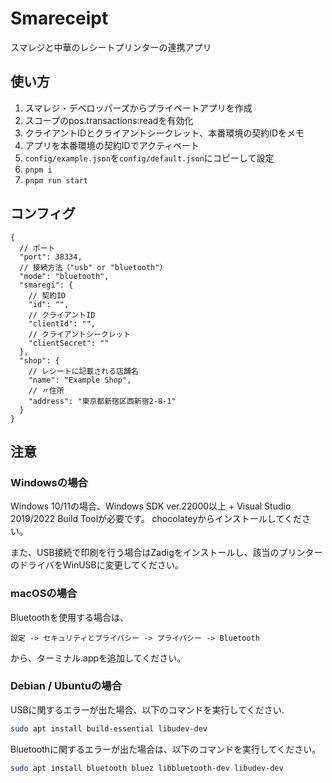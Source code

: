 # Smareceipt

スマレジと中華のレシートプリンターの連携アプリ

## 使い方

1. スマレジ・デベロッパーズからプライベートアプリを作成
2. スコープのpos.transactions:readを有効化
3. クライアントIDとクライアントシークレット、本番環境の契約IDをメモ
4. アプリを本番環境の契約IDでアクティベート
5. `config/example.json`を`config/default.json`にコピーして設定
6. `pnpm i`
7. `pnpm run start`

## コンフィグ

```json5
{
  // ポート
  "port": 38334,
  // 接続方法（"usb" or "bluetooth"）
  "mode": "bluetooth",
  "smaregi": {
    // 契約ID
    "id": "",
    // クライアントID
    "clientId": "",
    // クライアントシークレット
    "clientSecret": ""
  },
  "shop": {
    // レシートに記載される店舗名
    "name": "Example Shop",
    // 〃住所
    "address": "東京都新宿区西新宿2-8-1"
  }
}

```

## 注意

### Windowsの場合

Windows 10/11の場合、Windows SDK ver.22000以上 + Visual Studio 2019/2022 Build Toolが必要です。
chocolateyからインストールしてください。

また、USB接続で印刷を行う場合はZadigをインストールし、該当のプリンターのドライバをWinUSBに変更してください。

### macOSの場合

Bluetoothを使用する場合は、

```plain
設定 -> セキュリティとプライバシー -> プライバシー -> Bluetooth
```

から、ターミナル.appを追加してください。

### Debian / Ubuntuの場合

USBに関するエラーが出た場合、以下のコマンドを実行してください.

```bash
sudo apt install build-essential libudev-dev
```

Bluetoothに関するエラーが出た場合は、以下のコマンドを実行してください。

```bash
sudo apt install bluetooth bluez libbluetooth-dev libudev-dev
```
